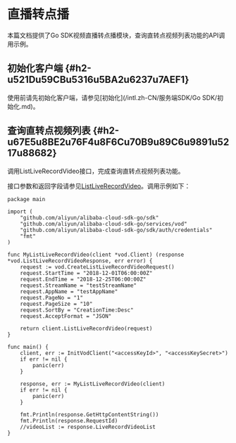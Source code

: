 直播转点播 
==========================

本篇文档提供了Go SDK视频直播转点播模块，查询直转点视频列表功能的API调用示例。

初始化客户端 {#h2-u521Du59CBu5316u5BA2u6237u7AEF1}
--------------------------------------------

使用前请先初始化客户端，请参见[初始化](/intl.zh-CN/服务端SDK/Go SDK/初始化.md)。

查询直转点视频列表 {#h2-u67E5u8BE2u76F4u8F6Cu70B9u89C6u9891u5217u88682}
--------------------------------------------------------------

调用ListLiveRecordVideo接口，完成查询直转点视频列表功能。

接口参数和返回字段请参见[ListLiveRecordVideo](/intl.zh-CN/服务端API/直播转点播/获取直转点视频列表.md)。调用示例如下：

    package main
    
    import (
        "github.com/aliyun/alibaba-cloud-sdk-go/sdk"
        "github.com/aliyun/alibaba-cloud-sdk-go/services/vod"
        "github.com/aliyun/alibaba-cloud-sdk-go/sdk/auth/credentials"
        "fmt"
    )
    
    func MyListLiveRecordVideo(client *vod.Client) (response *vod.ListLiveRecordVideoResponse, err error) {
        request := vod.CreateListLiveRecordVideoRequest()
        request.StartTime = "2018-12-01T06:00:00Z"
        request.EndTime = "2018-12-25T06:00:00Z"
        request.StreamName = "testStreamName"
        request.AppName = "testAppName"
        request.PageNo = "1"
        request.PageSize = "10"
        request.SortBy = "CreationTime:Desc"
        request.AcceptFormat = "JSON"
    
        return client.ListLiveRecordVideo(request)
    }
    
    func main() {
        client, err := InitVodClient("<accessKeyId>", "<accessKeySecret>")
        if err != nil {
            panic(err)
        }
    
        response, err := MyListLiveRecordVideo(client)
        if err != nil {
            panic(err)
        }
    
        fmt.Println(response.GetHttpContentString())
        fmt.Println(response.RequestId)
        //videoList := response.LiveRecordVideoList
    }


